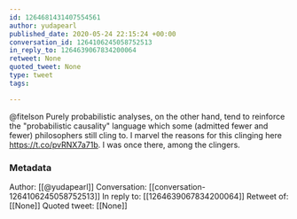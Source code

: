 ```yaml
---
id: 1264681431407554561
author: yudapearl
published_date: 2020-05-24 22:15:24 +00:00
conversation_id: 1264106245058752513
in_reply_to: 1264639067834200064
retweet: None
quoted_tweet: None
type: tweet
tags:

---
```


@fitelson Purely probabilistic analyses, on the other hand, tend to reinforce the "probabilistic causality" language which some (admitted fewer and fewer) philosophers still cling to. I marvel the reasons for this clinging here https://t.co/pvRNX7a71b. I was once there, among the clingers.

### Metadata

Author: [[@yudapearl]]
Conversation: [[conversation-1264106245058752513]]
In reply to: [[1264639067834200064]]
Retweet of: [[None]]
Quoted tweet: [[None]]
